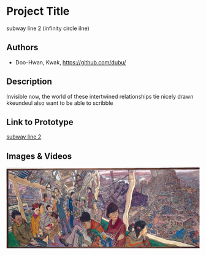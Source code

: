 # Project Title
subway line 2 (infinity circle ilne)

## Authors
- Doo-Hwan, Kwak, https://github.com/dubu/

## Description

Invisible now, the world of these intertwined relationships tie nicely drawn kkeundeul also want to be able to scribble


## Link to Prototype

[subway line 2](http://makeduck.github.io/line2 "proto type")


## Images & Videos

![을지로 순환선](project_images/maincover.jpg?raw=true "Example Image")

